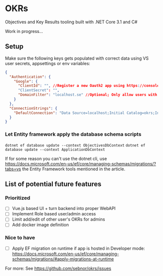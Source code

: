 # OKRs

Objectives and Key Results tooling built with .NET Core 3.1 and C#

Work in progress...

## Setup

Make sure the following keys gets populated with correct data using VS user secrets, appsettings or env variables:

```json
{
  "Authentication": {
    "Google": {
      "ClientId": "", //Register a new Oauth2 app using https://console.developers.google.com
      "ClientSecret": "",
      "DomainFilter": "localhost.se" //Optional; Only allow users with email domain "localhost.se" to register using Google OAuth
	}
  },
  "ConnectionStrings": {
    "DefaultConnection": "Data Source=localhost;Initial Catalog=okrs;Integrated Security=True;", //SQL Server
  }
}
```

### Let Entity framework apply the database schema scripts
`dotnet ef database update --context ObjectivesDbContext`
`dotnet ef database update --context ApplicationDbContext`

If for some reason you can't use the dotnet cli, use https://docs.microsoft.com/en-us/ef/core/managing-schemas/migrations/?tabs=vs the Entity Framework tools mentioned in the article.

## List of potential future features

### Prioritized
* [ ] Vue.js based UI + turn backend into proper WebAPI
* [ ] Implement Role based user/admin access
* [ ] Limit add/edit of other user's OKRs for admins
* [ ] Add docker image definition

### Nice to have
* [ ] Apply EF migration on runtime if app is hosted in Developer mode: https://docs.microsoft.com/en-us/ef/core/managing-schemas/migrations/#apply-migrations-at-runtime

For more:
See <https://github.com/sebnor/okrs/issues>